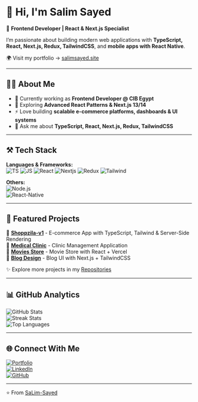 # 👋 Hi, I'm Salim Sayed  
🚀 **Frontend Developer | React & Next.js Specialist**  

I’m passionate about building modern web applications with **TypeScript, React, Next.js, Redux, TailwindCSS**, and **mobile apps with React Native**.  

🌍 Visit my portfolio → [salimsayed.site](https://www.salimsayed.site)  

---

## 🧑‍💻 About Me
- 🔭 Currently working as **Frontend Developer @ CIB Egypt**  
- 🌱 Exploring **Advanced React Patterns & Next.js 13/14**  
- ⚡ Love building **scalable e-commerce platforms, dashboards & UI systems**  
- 💬 Ask me about **TypeScript, React, Next.js, Redux, TailwindCSS**  

---

## ⚒️ Tech Stack
**Languages & Frameworks:**  
![TS](https://img.shields.io/badge/TypeScript-%23007ACC?style=for-the-badge&logo=typescript&logoColor=white)
![JS](https://img.shields.io/badge/JavaScript-%23F7DF1E?style=for-the-badge&logo=javascript&logoColor=black)
![React](https://img.shields.io/badge/React-%2320232a?style=for-the-badge&logo=react&logoColor=%2361DAFB)
![Nextjs](https://img.shields.io/badge/Next.js-black?style=for-the-badge&logo=nextdotjs&logoColor=white)
![Redux](https://img.shields.io/badge/Redux-%23764ABC?style=for-the-badge&logo=redux&logoColor=white)
![Tailwind](https://img.shields.io/badge/TailwindCSS-%2338B2AC?style=for-the-badge&logo=tailwindcss&logoColor=white)  

**Others:**  
![Node.js](https://img.shields.io/badge/Node.js-43853D?style=for-the-badge&logo=node.js&logoColor=white)  
![React-Native](https://img.shields.io/badge/React_Native-20232A?style=for-the-badge&logo=react&logoColor=61DAFB)

---

## 🚀 Featured Projects
🔹 [**Shoppzila-v1**](https://github.com/SaLim-Sayed/Shoppzila-v1) - E-commerce App with TypeScript, Tailwind & Server-Side Rendering  
🔹 [**Medical Clinic**](https://github.com/SaLim-Sayed/medical-clinic) - Clinic Management Application  
🔹 [**Movies Store**](https://github.com/SaLim-Sayed/movies-store) - Movie Store with React + Vercel  
🔹 [**Blog Design**](https://github.com/SaLim-Sayed/Blog-Design) - Blog UI with Next.js + TailwindCSS  

✨ Explore more projects in my [Repositories](https://github.com/SaLim-Sayed?tab=repositories)  

---

## 📊 GitHub Analytics
![GitHub Stats](https://github-readme-stats.vercel.app/api?username=SaLim-Sayed&show_icons=true&theme=radical)  
![Streak Stats](https://github-readme-streak-stats.herokuapp.com/?user=SaLim-Sayed&theme=radical)  
![Top Languages](https://github-readme-stats.vercel.app/api/top-langs/?username=SaLim-Sayed&layout=compact&theme=radical)  

---

## 🌐 Connect With Me
[![Portfolio](https://img.shields.io/badge/Portfolio-000?style=for-the-badge&logo=vercel&logoColor=white)](https://www.salimsayed.site)  
[![LinkedIn](https://img.shields.io/badge/LinkedIn-%230077B5.svg?style=for-the-badge&logo=linkedin&logoColor=white)](https://linkedin.com/in/salim-elsayed981)  
[![GitHub](https://img.shields.io/badge/GitHub-100000?style=for-the-badge&logo=github&logoColor=white)](https://github.com/SaLim-Sayed)  

---

⭐️ From [SaLim-Sayed](https://github.com/SaLim-Sayed)

